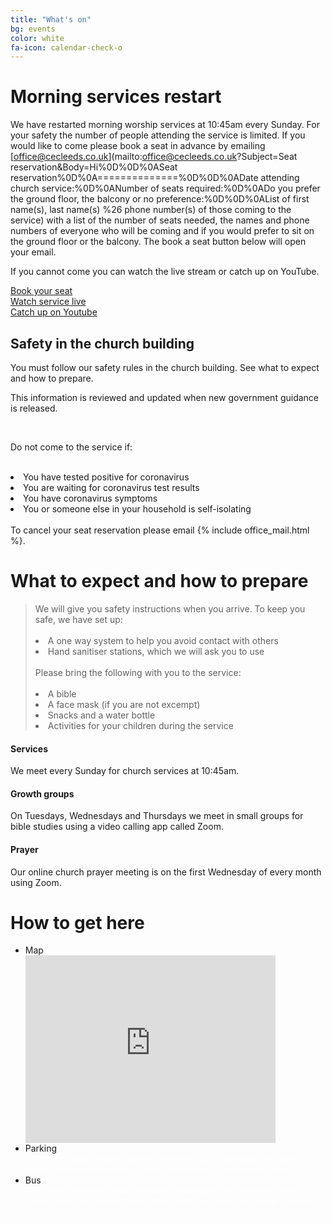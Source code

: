```yaml
---
title: "What's on"
bg: events
color: white
fa-icon: calendar-check-o
---
```


# Morning services restart
We have restarted morning worship services at 10:45am every Sunday. For your safety the number of people attending the service is limited. If you would like to come please book a seat in advance by emailing [office@cecleeds.co.uk](mailto:office@cecleeds.co.uk?Subject=Seat reservation&Body=Hi%0D%0D%0ASeat reservation%0D%0A==============%0D%0D%0ADate attending church service:%0D%0ANumber of seats required:%0D%0ADo you prefer the ground floor, the balcony or no preference:%0D%0D%0AList of first name(s), last name(s) %26 phone number(s) of those coming to the service) with a list of the number of seats needed, the names and phone numbers of everyone who will be coming and if you would prefer to sit on the ground floor or the balcony. The book a seat button below will open your email.

If you cannot come you can watch the live stream or catch up on YouTube. 

  <div class="row btnlinks">
    <div class="col s12 m4 btnlink">
      <a class="waves-effect waves-light btn-large" href='mailto:office@cecleeds.co.uk?Subject=Seat reservation&Body=Hi%0D%0D%0ASeat reservation%0D%0A==============%0D%0D%0ADate attending church service:%0D%0ANumber of seats required:%0D%0ADo you prefer the ground floor, the balcony or no preference:%0D%0D%0AList of first name(s), last name(s) %26 phone number(s) of those coming to the service:'>Book your seat</a>
    </div>
    <div class="col s12 m4 btnlink">
      <a class="waves-effect waves-light btn-large" href="youtube/?live=1">Watch service live</a>  
    </div>
    <div class="col s12 m4 btnlink">
      <a class="waves-effect waves-light btn-large" href="#video">Catch up on Youtube</a>
    </div>
  </div>


## Safety in the church building
You must follow our safety rules in the church building. See what to expect and how to prepare.

This information is reviewed and updated when new government guidance is released.

<div class="row">
  <div class="col s12">
    <div class="card-panel teal"> 
      <span class="white-text">
        <i class="fa fa-exclamation-triangle fa-3x" aria-hidden="true"></i> 
        <br>
        <p> Do not come to the service if:<br>
        <br>
          <li> You have tested positive for coronavirus </li>
          <li> You are waiting for coronavirus test results </li>
          <li> You have coronavirus symptoms </li>
          <li> You or someone else in your household is self-isolating </li>
        <br>
          To cancel your seat reservation please email {% include office_mail.html %}.</p>
      </span>
    </div>
  </div>
</div>

# What to expect and how to prepare

<blockquote>
  We will give you safety instructions when you arrive. To keep you safe, we have set up:<br>
  <br>
  <li>A one way system to help you avoid contact with others</li>
  <li>Hand sanitiser stations, which we will ask you to use</li>
  <br>
  Please bring the following with you to the service:<br>
  <br>
  <li>A bible</li>
  <li>A face mask (if you are not excempt)</li>
  <li>Snacks and a water bottle</li>
  <li>Activities for your children during the service</li>
</blockquote>
  
<div class="row features">
  <div class="col s12 m4 feature">
    <i class="fa fa-compass fa-4x">
    </i>
    <h4> Services </h4>
    <p class="feature-description"> We meet every Sunday for church services at 10:45am. </p>
  </div>
  <div class="col s12 m4 feature">
    <i class="fa fa-life-ring fa-4x">
    </i>
    <h4> Growth groups </h4>
    <p class="feature-description"> On Tuesdays, Wednesdays and Thursdays we meet in small groups for bible studies using a video calling app called Zoom. </p>
  </div>
  <div class="col s12 m4 feature">
    <i class="fa fa-arrow-circle-up fa-4x">
    </i>
    <h4> Prayer </h4>
    <p class="feature-description"> Our online church prayer meeting is on the first Wednesday of every month using Zoom. </p>
  </div>
</div>

# How to get here

<ul class="map collapsible">
  <li>
    <div class="collapsible-header"><i class="fa fa-map-marker fa-4x"></i>Map</div>
    <div class="collapsible-body icontain"><iframe src="https://www.google.com/maps/embed?pb=!1m18!1m12!1m3!1d2357.4899775926147!2d-1.561419883667163!3d53.78076634978253!2m3!1f0!2f0!3f0!3m2!1i1024!2i768!4f13.1!3m3!1m2!1s0x48795e8490a77217%3A0x290545c46afc5b66!2sCity%20Evangelical%20Church%2C%20Leeds!5e0!3m2!1sen!2suk!4v1592462594306!5m2!1sen!2suk" width="400" height="300" frameborder="0" style="border:0;" allowfullscreen="" aria-hidden="false" tabindex="0"></iframe></div>
  </li>
  <li>
    <div class="collapsible-header"><i class="fa fa-car fa-4x"></i>Parking</div>
    <div class="collapsible-body"><span style="color:white">There is a small church carpark. Parking is also available on Elland Road. Please do not park in front of driveways on Malvern Street.</span></div>
  </li>
  <li>
    <div class="collapsible-header"><i class="fa fa-bus fa-4x"></i>Bus</div>
    <div class="collapsible-body"><span style="color:white">Get off the number 10 bus between Headingley and Beeston at the traffic lights on Beeston Road. Then walk for 2 minutes down Cemetery Road to the church.</span></div>
  </li>
</ul>
